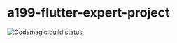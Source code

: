 # a199-flutter-expert-project

[![Codemagic build status](https://api.codemagic.io/apps/6283cd06290c4503fe521411/6283d32f07752fe58ec9f0e6/status_badge.svg)](https://codemagic.io/apps/6283cd06290c4503fe521411/6283d32f07752fe58ec9f0e6/latest_build)


  
  
